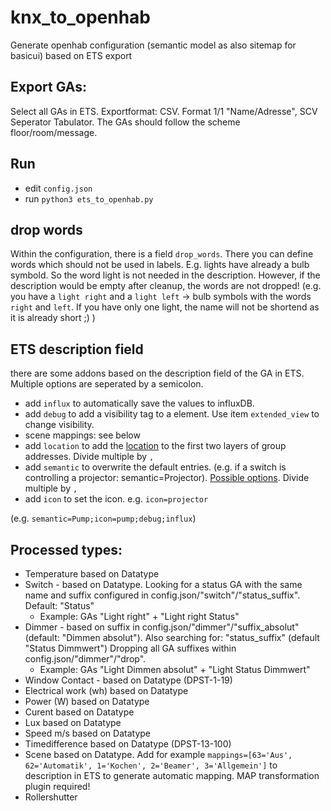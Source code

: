 # knx_to_openhab
Generate openhab configuration (semantic model as also sitemap for basicui) based on ETS export

## Export GAs:
Select all GAs in ETS. Exportformat: CSV. Format 1/1 "Name/Adresse", SCV Seperator Tabulator. The GAs should follow the scheme floor/room/message.

## Run
- edit `config.json`
- run `python3 ets_to_openhab.py`

## drop words
Within the configuration, there is a field `drop_words`. There you can define words which should not be used in labels. E.g. lights have already a bulb symbold. So the word light is not needed in the description. However, if the description would be empty after cleanup, the words are not dropped! (e.g. you have a `light right` and a `light left` -> bulb symbols with the words `right` and `left`. If you have only one light, the name will not be shortend as it is already short ;) )

## ETS description field

there are some addons based on the description field of the GA in ETS. Multiple options are seperated by a semicolon. 
- add `influx` to automatically save the values to influxDB.
- add `debug` to add a visibility tag to a element. Use item `extended_view` to change visibility.
- scene mappings: see below
- add `location` to add the [location](https://github.com/openhab/openhab-core/blob/main/bundles/org.openhab.core.semantics/model/SemanticTags.csv) to the first two layers of group addresses. Divide multiple by `,` 
- add `semantic` to overwrite the default entries. (e.g. if a switch is controlling a projector: semantic=Projector). [Possible options](https://github.com/openhab/openhab-core/blob/main/bundles/org.openhab.core.semantics/model/SemanticTags.csv). Divide multiple by `,`  
- add `icon` to set the icon. e.g. `icon=projector`

(e.g. `semantic=Pump;icon=pump;debug;influx`)

## Processed types:
- Temperature based on Datatype
- Switch - based on Datatype. Looking for a status GA with the same name and suffix configured in config.json/"switch"/"status_suffix". Default: "Status" 
    - Example: GAs "Light right" + "Light right Status"
- Dimmer - based on suffix in config.json/"dimmer"/"suffix_absolut" (default: "Dimmen absolut"). Also searching for: "status_suffix" (default "Status Dimmwert") Dropping all GA suffixes within config.json/"dimmer"/"drop".
    -  Example: GAs "Light Dimmen absolut" + "Light Status Dimmwert"
- Window Contact - based on Datatype (DPST-1-19)
- Electrical work (wh) based on Datatype    
- Power (W) based on Datatype
- Curent based on Datatype
- Lux based on Datatype
- Speed m/s based on Datatype
- Timedifference based on Datatype (DPST-13-100)
- Scene based on Datatype. Add for example `mappings=[63='Aus', 62='Automatik', 1='Kochen', 2='Beamer', 3='Allgemein']` to description in ETS to generate automatic mapping. MAP transformation plugin required!
- Rollershutter 

